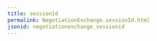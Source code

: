 ```yaml
---
title: sessionId
permalink: NegotiationExchange.sessionId.html
jsonid: negotiationexchange_sessionid
---
```


